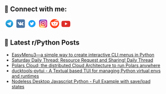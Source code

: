 ## 🔎 Connect with me:
[<img src="https://github.com/bullbesh/bullbesh/blob/main/images/Telegram.png" width="32" height="32" />](https://t.me/bullbesh)
[<img src="https://github.com/bullbesh/bullbesh/blob/main/images/VK.png" width="32" height="32" />](https://vk.com/bullbesh)
[<img src="https://github.com/bullbesh/bullbesh/blob/main/images/Twitter.png" width="32" height="32" />](https://twitter.com/bullbesh1)
[<img src="https://github.com/bullbesh/bullbesh/blob/main/images/Instagram.png" width="32" height="32" />](https://www.instagram.com/bullbesh)
[<img src="https://github.com/bullbesh/bullbesh/blob/main/images/Reddit.png" width="32" height="32" />](https://www.reddit.com/user/bullbesh)
[<img src="https://github.com/bullbesh/bullbesh/blob/main/images/YouTube.png" width="32" height="32" />](https://www.youtube.com/channel/UCtfjRs6uzgq5mfm8S06WTcg)

## 📕 Latest r/Python Posts
<!-- BLOG-POST-LIST:START -->
- [EasyMenu3—a simple way to create interactive CLI menus in Python](https://www.reddit.com/r/Python/comments/1j66qdk/easymenu3a_simple_way_to_create_interactive_cli/)
- [Saturday Daily Thread: Resource Request and Sharing! Daily Thread](https://www.reddit.com/r/Python/comments/1j645mw/saturday_daily_thread_resource_request_and/)
- [Polars Cloud; the distributed Cloud Architecture to run Polars anywhere](https://www.reddit.com/r/Python/comments/1j61i82/polars_cloud_the_distributed_cloud_architecture/)
- [ducktools-pytui - A Textual based TUI for managing Python virtual envs and runtimes](https://www.reddit.com/r/Python/comments/1j5ssq8/ducktoolspytui_a_textual_based_tui_for_managing/)
- [Nodeless Desktop Javascript Python - Full Example with save/load states](https://www.reddit.com/r/Python/comments/1j5spxa/nodeless_desktop_javascript_python_full_example/)
<!-- BLOG-POST-LIST:END -->
